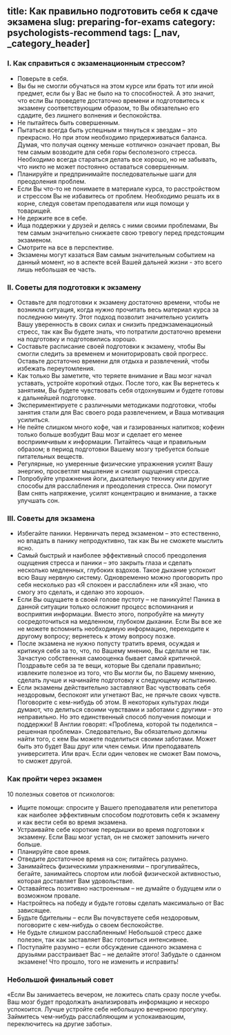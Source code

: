 title: Как правильно подготовить себя к сдаче экзамена
slug: preparing-for-exams
category: psychologists-recommend
tags: [_nav, _category_header]
---

### I. Как справиться с экзаменационным стрессом?

- Поверьте в себя. 
- Вы бы не смогли обучаться на этом курсе или брать тот или иной предмет, если бы у Вас не было на то способностей. А это значит, что если Вы проведете достаточно времени и подготовитесь к экзамену соответствующим образом, то Вы обязательно его сдадите, без лишнего волнения и беспокойства.
- Не пытайтесь быть совершенным.
- Пытаться всегда быть успешным и тянуться к звездам – это прекрасно. Но при этом необходимо придерживаться баланса. Думая, что получая оценку меньше «отлично» означает провал, Вы тем самым возводите для себя горы бесполезного стресса. Необходимо всегда стараться делать все хорошо, но не забывать, что никто не может постоянно оставаться совершенным.
- Планируйте и предпринимайте последовательные шаги для преодоления проблем.
- Если Вы что-то не понимаете в материале курса, то расстройством и стрессом Вы не избавитесь от проблем. Необходимо решать их в корне, следуя советам преподавателя или ищя помощи у товарищей.
- Не держите все в себе.
- Ища поддержки у друзей и делясь с ними своими проблемами, Вы тем самым значительно снижаете свою тревогу перед предстоящим экзаменом.
- Смотрите на все в перспективе.
- Экзамены могут казаться Вам самым значительным событием на данный момент, но в аспекте всей Вашей дальней жизни - это всего лишь небольшая ее часть.

### II. Советы для подготовки к экзамену

- Оставьте для подготовки к экзамену достаточно времени, чтобы не возникла ситуация, когда нужно прочитать весь материал курса за последнюю минуту. Этот подход позволит значительно усилить Вашу уверенность в своих силах и снизить предэкзаменационый стресс, так как Вы будете знать, что потратили достаточно времени на подготовку и подготовились хорошо.
- Составьте расписание своей подготовки к экзамену, чтобы Вы смогли следить за временем и мониторировать свой прогресс. Оставьте достаточно времени для отдыха и развлечений, чтобы избежать переутомления. 
- Как только Вы заметите, что теряете внимание и Ваш мозг начал уставать, устройте короткий отдых. После того, как Вы вернетесь к занятиям, Вы будете чувствовать себя отдохнувшим и будете готовы к дальнейшей подготовке.   
- Экспериментируете с различными методиками подготовки, чтобы занятия стали для Вас своего рода развлечением, и Ваша мотивация усилиться. 
- Не пейте слишком много кофе, чая и газированных напитков; кофеин только больше возбудит Ваш мозг и сделает его менее восприимчивым к информации. Питайтесь чаще и правильным образом; в период подготовки Вашему мозгу требуется больше питательных веществ. 
- Регулярные, но умеренные физические упражнения усилят Вашу энергию, просветлят мышление и снизят ощущения стресса.
- Попробуйте упражнения йоги, дыхательную технику или другие способы для расслабления и преодоления стресса. Они помогут Вам снять напряжение, усилят концентрацию и внимание, а также улучшать сон. 

### III. Советы для экзамена

- Избегайте паники. Нервничать перед экзаменом – это естественно, но впадать в панику непродуктивно, так как Вы не сможете мыслить ясно.
- Самый быстрый и наиболее эффективный способ преодоления ощущения стресса и паники – это закрыть глаза и сделать несколько медленных, глубоких вздохов. Такое дыхание успокоит всю Вашу нервную систему. Одновременно можно проговорить про себя несколько раз «Я спокоен и расслаблен» или «Я знаю, что смогу это сделать, и сделаю это хорошо».
- Если Вы ощущаете в своей голове пустоту – не паникуйте! Паника в данной ситуации только осложнит процесс вспоминания и восприятия информации. Вместо этого, попробуйте на минуту сосредоточиться на медленном, глубоком дыхании. Если Вы все же не можете вспомнить необходимую информацию, переходите к другому вопросу; вернетесь к этому вопросу позже.
- После экзамена не нужно попусту тратить время, осуждая и критикуя себя за то, что, по Вашему мнению, Вы сделали не так. Зачастую собственная самооценка бывает самой критичной. Поздравьте себя за те вещи, которые Вы сделали правильно; извлеките полезное из того, что Вы могли бы, по Вашему мнению, сделать лучше и начинайте подготовку к следующему испытанию.
- Если экзамены действительно заставляют Вас чувствовать себя нездоровым, беспокоят или угнетают Вас, не прячьте своих чувств. Поговорите с кем-нибудь об этом. В некоторых культурах люди думают, что делиться своими чувствами и заботами с другими – это неправильно. Но это единственный способ получения помощи и поддержки! В Англии говорят: «Проблема, которой ты поделился – решенная проблема». Следовательно, Вы обязательно должны найти того, с кем Вы можете поделиться своими заботами. Может быть это будет Ваш друг или член семьи. Или преподаватель университета. Или врач. Если один человек не сможет Вам помочь, то сможет другой. 

### Как пройти через экзамен

10 полезных советов от психологов:

- Ищите помощи: спросите у Вашего преподавателя или репетитора как наиболее эффективным способом подготовить себя к экзамену и как вести себя во время экзамена. 
- Устраивайте себе короткие передышки во время подготовки к экзамену. Если Ваш мозг устал, он не сможет запомнить ничего больше.
- Планируйте свое время.
- Отведите достаточное время на сон; питайтесь разумно.
- Занимайтесь физическими упражнениями – прогуливайтесь, бегайте, занимайтесь спортом или любой физической активностью, которая доставляет Вам удовольствие.
- Оставайтесь позитивно настроенным – не думайте о будущем или о возможном провале.
- Настройтесь на победу и будьте готовы сделать максимально от Вас зависящее.
- Будьте бдительны – если Вы почувствуете себя нездоровым, поговорите с кем-нибудь о своем беспокойстве.
- Не будьте слишком расслабленным! Небольшой стресс даже полезен, так как заставляет Вас готовиться интенсивнее.
- Поступайте разумно – если обсуждение сданного экзамена с друзьями расстраивает Вас – не делайте этого! Забудьте о сданном экзамене! Что прошло, того не изменить и исправить!

### Небольшой финальный совет

«Если Вы занимаетесь вечером, не ложитесь спать сразу после учебы. Ваш мозг будет продолжать анализировать информацию и нескоро успокоится. Лучше устройте себе небольшую вечернюю прогулку. Займитесь чем-нибудь расслабляющим и успокаивающим, переключитесь на другие заботы».
